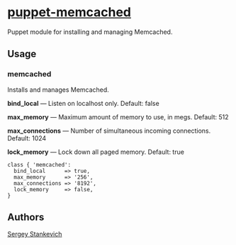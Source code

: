 [puppet-memcached](https://github.com/stankevich/puppet-memcached)
======

Puppet module for installing and managing Memcached.

## Usage

### memcached

Installs and manages Memcached.

**bind_local** — Listen on localhost only. Default: false

**max_memory** — Maximum amount of memory to use, in megs. Default: 512

**max_connections** — Number of simultaneous incoming connections. Default: 1024

**lock_memory** — Lock down all paged memory. Default: true

	class { 'memcached':
	  bind_local      => true,
	  max_memory      => '256',
	  max_connections => '8192',
	  lock_memory     => false,
	}

## Authors

[Sergey Stankevich](https://github.com/stankevich)
